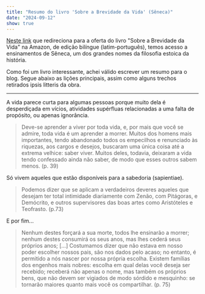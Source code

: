 ```yaml
---
title: "Resumo do livro 'Sobre a Brevidade da Vida' (Sêneca)"
date: "2024-09-12"
show: true
---
```


[Neste link](https://a.co/d/gbjv5hA) que redireciona para a oferta do livro "Sobre a Brevidade da Vida" na Amazon, de edição bilíngue (latim-português), temos acesso a ensinamentos de Sêneca, um dos grandes nomes da filosofia estoica da história.

Como foi um livro interessante, achei válido escrever um resumo para o blog. Segue abaixo as lições principais, assim como alguns trechos retirados ipsis litteris da obra.

---

A vida parece curta para algumas pessoas porque muito dela é desperdiçada em vícios, atividades supérfluas relacionadas a uma falta de propósito, ou apenas ignorância.

> Deve-se aprender a viver por toda vida, e, por mais que você se admire, toda vida é um aprender a morrer. Muitos dos homens mais importantes, tendo abandonado todos os empecilhos e renunciado às riquezas, aos cargos e desejos, buscaram uma única coisa até a extrema velhice: saber viver. Muitos deles, todavia, deixaram a vida tendo confessado ainda não saber, de modo que esses outros sabem menos. (p. 39)

Só vivem aqueles que estão disponíveis para a sabedoria (sapientiae).

> Podemos dizer que se aplicam a verdadeiros deveres aqueles que desejam ter total intimidade diariamente com Zenão, com Pitágoras, e Demócrito, e outros supervisores das boas artes como Aristóteles e Teofrasto. (p.73)

E por fim...

> Nenhum destes forçará a sua morte, todos lhe ensinarão a morrer; nenhum destes consumirá os seus anos, mas lhes cederá seus próprios anos; [&#x2026;] Costumamos dizer que não estava em nosso poder escolher nossos pais, são nos dados pelo acaso; no entanto, é permitido a nós nascer por nossa própria escolha. Existem famílias dos engenhos mais nobres: escolha em qual delas você deseja ser recebido; receberá não apenas o nome, mas também os próprios bens, que não devem ser vigiados de modo sórdido e mesquinho: se tornarão maiores quanto mais você os compartilhar. (p. 75)
